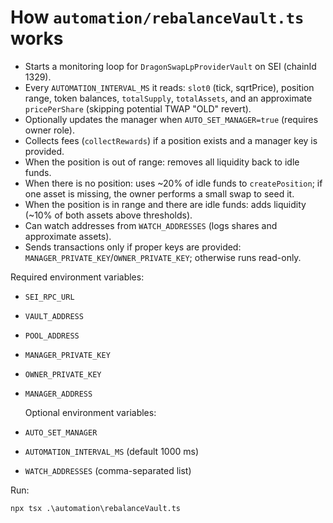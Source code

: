 # How `automation/rebalanceVault.ts` works

- Starts a monitoring loop for `DragonSwapLpProviderVault` on SEI (chainId 1329).
- Every `AUTOMATION_INTERVAL_MS` it reads: `slot0` (tick, sqrtPrice), position range, token balances, `totalSupply`, `totalAssets`, and an approximate `pricePerShare` (skipping potential TWAP "OLD" revert).
- Optionally updates the manager when `AUTO_SET_MANAGER=true` (requires owner role).
- Collects fees (`collectRewards`) if a position exists and a manager key is provided.
- When the position is out of range: removes all liquidity back to idle funds.
- When there is no position: uses ~20% of idle funds to `createPosition`; if one asset is missing, the owner performs a small swap to seed it.
- When the position is in range and there are idle funds: adds liquidity (~10% of both assets above thresholds).
- Can watch addresses from `WATCH_ADDRESSES` (logs shares and approximate assets).
- Sends transactions only if proper keys are provided: `MANAGER_PRIVATE_KEY`/`OWNER_PRIVATE_KEY`; otherwise runs read-only.

Required environment variables:

- `SEI_RPC_URL`
- `VAULT_ADDRESS`
- `POOL_ADDRESS`
- `MANAGER_PRIVATE_KEY`
- `OWNER_PRIVATE_KEY`
- `MANAGER_ADDRESS`

  Optional environment variables:

- `AUTO_SET_MANAGER`
- `AUTOMATION_INTERVAL_MS` (default 1000 ms)
- `WATCH_ADDRESSES` (comma-separated list)

Run:

`npx tsx .\automation\rebalanceVault.ts`
